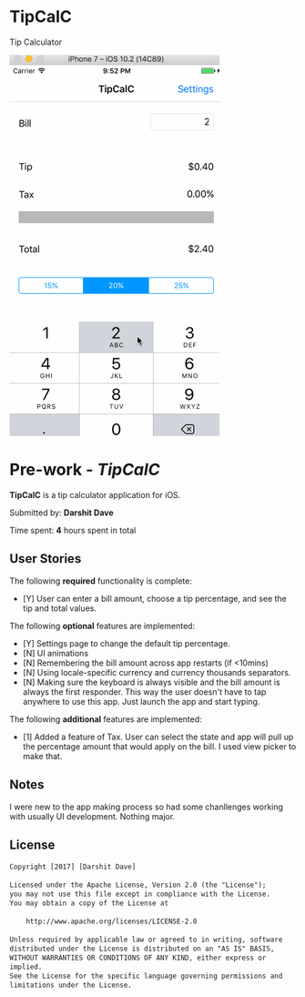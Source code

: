 # TipCalC
Tip Calculator

![alt tag](TipCalCDemoV1.1.gif)

# Pre-work - *TipCalC*

**TipCalC** is a tip calculator application for iOS.

Submitted by: **Darshit Dave**

Time spent: **4** hours spent in total

## User Stories

The following **required** functionality is complete:

* [Y] User can enter a bill amount, choose a tip percentage, and see the tip and total values.

The following **optional** features are implemented:
* [Y] Settings page to change the default tip percentage.
* [N] UI animations
* [N] Remembering the bill amount across app restarts (if <10mins)
* [N] Using locale-specific currency and currency thousands separators.
* [N] Making sure the keyboard is always visible and the bill amount is always the first responder. This way the user doesn't have to tap anywhere to use this app. Just launch the app and start typing.

The following **additional** features are implemented:

- [1] Added a feature of Tax. User can select the state and app will pull up the percentage amount that would apply on the bill. I used view picker to make that.

## Notes

I were new to the app making process so had some chanllenges working with usually UI development. Nothing major.

## License

    Copyright [2017] [Darshit Dave]

    Licensed under the Apache License, Version 2.0 (the "License");
    you may not use this file except in compliance with the License.
    You may obtain a copy of the License at

        http://www.apache.org/licenses/LICENSE-2.0

    Unless required by applicable law or agreed to in writing, software
    distributed under the License is distributed on an "AS IS" BASIS,
    WITHOUT WARRANTIES OR CONDITIONS OF ANY KIND, either express or implied.
    See the License for the specific language governing permissions and
    limitations under the License.
